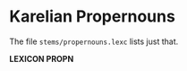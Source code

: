 # Karelian Propernouns

The file `stems/propernouns.lexc` lists just that.

**LEXICON PROPN**



















































